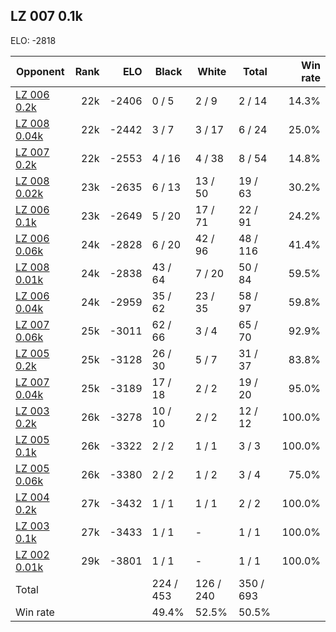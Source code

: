 ## LZ 007 0.1k ##

ELO: -2818

Opponent | Rank | ELO | Black | White | Total | Win rate
---------|-----:|----:|-------|-------|-------|-------:
[LZ 006 0.2k](LZ%20006%200.2k.md) | 22k | -2406 | 0 / 5 | 2 / 9 | 2 / 14 | 14.3%
[LZ 008 0.04k](LZ%20008%200.04k.md) | 22k | -2442 | 3 / 7 | 3 / 17 | 6 / 24 | 25.0%
[LZ 007 0.2k](LZ%20007%200.2k.md) | 22k | -2553 | 4 / 16 | 4 / 38 | 8 / 54 | 14.8%
[LZ 008 0.02k](LZ%20008%200.02k.md) | 23k | -2635 | 6 / 13 | 13 / 50 | 19 / 63 | 30.2%
[LZ 006 0.1k](LZ%20006%200.1k.md) | 23k | -2649 | 5 / 20 | 17 / 71 | 22 / 91 | 24.2%
[LZ 006 0.06k](LZ%20006%200.06k.md) | 24k | -2828 | 6 / 20 | 42 / 96 | 48 / 116 | 41.4%
[LZ 008 0.01k](LZ%20008%200.01k.md) | 24k | -2838 | 43 / 64 | 7 / 20 | 50 / 84 | 59.5%
[LZ 006 0.04k](LZ%20006%200.04k.md) | 24k | -2959 | 35 / 62 | 23 / 35 | 58 / 97 | 59.8%
[LZ 007 0.06k](LZ%20007%200.06k.md) | 25k | -3011 | 62 / 66 | 3 / 4 | 65 / 70 | 92.9%
[LZ 005 0.2k](LZ%20005%200.2k.md) | 25k | -3128 | 26 / 30 | 5 / 7 | 31 / 37 | 83.8%
[LZ 007 0.04k](LZ%20007%200.04k.md) | 25k | -3189 | 17 / 18 | 2 / 2 | 19 / 20 | 95.0%
[LZ 003 0.2k](LZ%20003%200.2k.md) | 26k | -3278 | 10 / 10 | 2 / 2 | 12 / 12 | 100.0%
[LZ 005 0.1k](LZ%20005%200.1k.md) | 26k | -3322 | 2 / 2 | 1 / 1 | 3 / 3 | 100.0%
[LZ 005 0.06k](LZ%20005%200.06k.md) | 26k | -3380 | 2 / 2 | 1 / 2 | 3 / 4 | 75.0%
[LZ 004 0.2k](LZ%20004%200.2k.md) | 27k | -3432 | 1 / 1 | 1 / 1 | 2 / 2 | 100.0%
[LZ 003 0.1k](LZ%20003%200.1k.md) | 27k | -3433 | 1 / 1 | - | 1 / 1 | 100.0%
[LZ 002 0.01k](LZ%20002%200.01k.md) | 29k | -3801 | 1 / 1 | - | 1 / 1 | 100.0%
Total | | | 224 / 453 | 126 / 240 | 350 / 693 | 
Win rate| | | 49.4% | 52.5% | 50.5% | 

